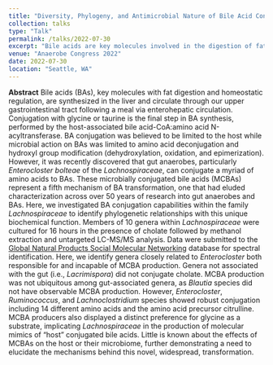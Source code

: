 ```yaml
---
title: "Diversity, Phylogeny, and Antimicrobial Nature of Bile Acid Conjugation within the Lachnospiraceae"
collection: talks
type: "Talk"
permalink: /talks/2022-07-30
excerpt: "Bile acids are key molecules involved in the digestion of fats and other nutrients. In this talk, I discuss the breadth of microorganisms capable of performing a recently discovered bile acid transformation, microbial conjugation, in addition to the impact of these novel bile acids on microbial growth."
venue: "Anaerobe Congress 2022"
date: 2022-07-30
location: "Seattle, WA"
---
```

**Abstract**
Bile acids (BAs), key molecules with fat digestion and homeostatic regulation, are synthesized in the liver and circulate through our upper gastrointestinal tract following a meal via enterohepatic circulation. Conjugation with glycine or taurine is the final step in BA synthesis, performed by the host-associated bile acid-CoA:amino acid N-acyltransferase. BA conjugation was believed to be limited to the host while microbial action on BAs was limited to amino acid deconjugation and hydroxyl group modification (dehydroxylation, oxidation, and epimerization). However, it was recently discovered that gut anaerobes, particularly *Enterocloster bolteae* of the *Lachnospiraceae*, can conjugate a myriad of amino acids to BAs. These microbially conjugated bile acids (MCBAs) represent a fifth mechanism of BA transformation, one that had eluded characterization across over 50 years of research into gut anaerobes and BAs. Here, we investigated BA conjugation capabilities within the family *Lachnospiraceae* to identify phylogenetic relationships with this unique biochemical function. Members of 10 genera within *Lachnospiraceae* were cultured for 16 hours in the presence of cholate followed by methanol extraction and untargeted LC-MS/MS analysis. Data were submitted to the [Global Natural Products Social Molecular Networking](https://gnps.ucsd.edu) database for spectral identification. Here, we identify genera closely related to *Enterocloster* both responsible for and incapable of MCBA production. Genera not associated with the gut (i.e., *Lacrimispora*) did not conjugate cholate. MCBA production was not ubiquitous among gut-associated genera, as *Blautia* species did not have observable MCBA production. However, *Enterocloster*, *Ruminococcus*, and *Lachnoclostridium* species showed robust conjugation including 14 different amino acids and the amino acid precursor citrulline. MCBA producers also displayed a distinct preference for glycine as a substrate, implicating *Lachnospiraceae* in the production of molecular mimics of “host” conjugated bile acids. Little is known about the effects of MCBAs on the host or their microbiome, further demonstrating a need to elucidate the mechanisms behind this novel, widespread, transformation.
